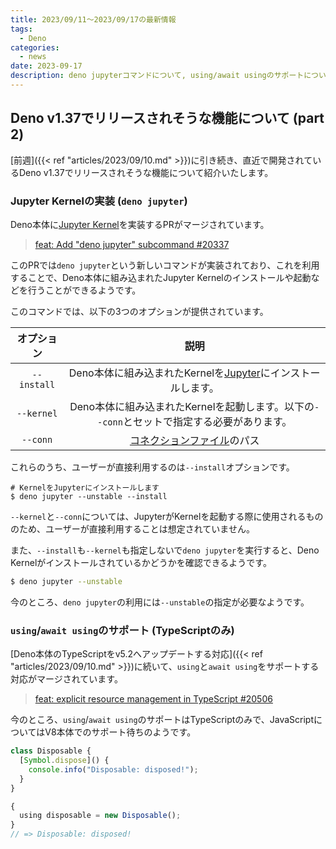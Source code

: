 ```yaml
---
title: 2023/09/11〜2023/09/17の最新情報
tags:
  - Deno
categories:
  - news
date: 2023-09-17
description: deno jupyterコマンドについて, using/await usingのサポートについて...
---
```


## Deno v1.37でリリースされそうな機能について (part 2)

[前週]({{< ref "articles/2023/09/10.md" >}})に引き続き、直近で開発されているDeno v1.37でリリースされそうな機能について紹介いたします。

### Jupyter Kernelの実装 (`deno jupyter`)

Deno本体に[Jupyter Kernel](https://github.com/jupyter/jupyter_client/blob/v8.3.1/docs/kernels.rst)を実装するPRがマージされています。

> [feat: Add "deno jupyter" subcommand #20337](https://github.com/denoland/deno/pull/20337)

このPRでは`deno jupyter`という新しいコマンドが実装されており、これを利用することで、Deno本体に組み込まれたJupyter Kernelのインストールや起動などを行うことができるようです。

このコマンドでは、以下の3つのオプションが提供されています。

|オプション|説明|
|:---:|:---:|
|`--install`|Deno本体に組み込まれたKernelを[Jupyter](https://jupyter.org/)にインストールします。|
|`--kernel`|Deno本体に組み込まれたKernelを起動します。以下の`--conn`とセットで指定する必要があります。|
|`--conn`|[コネクションファイル](https://github.com/jupyter/jupyter_client/blob/v8.3.1/docs/kernels.rst#connection-files)のパス|

これらのうち、ユーザーが直接利用するのは`--install`オプションです。

```shell
# KernelをJupyterにインストールします
$ deno jupyter --unstable --install
```

`--kernel`と`--conn`については、JupyterがKernelを起動する際に使用されるもののため、ユーザーが直接利用することは想定されていません。

また、`--install`も`--kernel`も指定しないで`deno jupyter`を実行すると、Deno Kernelがインストールされているかどうかを確認できるようです。

```bash
$ deno jupyter --unstable
```

今のところ、`deno jupyter`の利用には`--unstable`の指定が必要なようです。

### `using`/`await using`のサポート (TypeScriptのみ)

[Deno本体のTypeScriptをv5.2へアップデートする対応]({{< ref "articles/2023/09/10.md" >}})に続いて、`using`と`await using`をサポートする対応がマージされています。

> [feat: explicit resource management in TypeScript #20506](https://github.com/denoland/deno/pull/20506)

今のところ、`using`/`await using`のサポートはTypeScriptのみで、JavaScriptについてはV8本体でのサポート待ちのようです。

```typescript
class Disposable {
  [Symbol.dispose]() {
    console.info("Disposable: disposed!");
  }
}

{
  using disposable = new Disposable();
}
// => Disposable: disposed!
```
